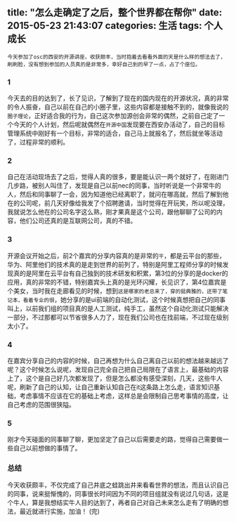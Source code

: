 title: "怎么走确定了之后，整个世界都在帮你"
date: 2015-05-23 21:43:07
categories: 生活
tags: 个人成长
---

    今天参加了osc的西安的开源讲座，收获颇丰，当时抱着去看看外面的天是什么样的想法去了，刷刷脸，没有想到参加的人员真的是非常多，幸好自己到的早了一点，占了个座位。

<!--more-->
### 1
今天去的目的达到了，长了见识，了解到了现在的国内现在的开源状况，真的非常的令人振奋，自己以前在自己的小圈子里，这些内容都是接触不到的，就像我说的`圈子理论`，正好适合我的行为，自己这次参加源创会非常的偶然，之前自己定了一个今天的个人计划，然后呢就偶然在`开源中国`发现要在西安办活动了，自己的目标管理系统中刚好有一个目标，非常的适合，自己马上就报名了，然后就坐等活动了，过程非常的顺利。

### 2
自己在活动现场去了之后，觉得人真的很多，要是能认识一两个就好了，在刚进门几步路，被别人叫住了，发现是自己以前nec的同事，当时听说是一个非常牛的人，然后和同事聊了一会，因为知道他已经离职了，就问在哪高就，然后了解到他在的公司呢，前几天好像给我发了个招聘邀请，当时觉得在开玩笑，所以呢没理，我就说怎么他在的公司名字这么熟，刚才果真是这个公司，跟他聊聊了公司的内容，他们公司还真的是互联网公司，真的不错。

### 3
开源会议开始之后，前2个嘉宾的分享内容真的是非常的`干`，都是云平台的那些，华为、阿里他们的技术真的是走到世界的前列了，特别是阿里工程师分享的时候发现真的是阿里在云平台有自己独到的技术研发和积累，第3位的分享的是docker的应用，真的非常的不错，特别嘉宾头上真的是光环闪耀，长见识了，第4位嘉宾是个美女，当时我在走廊看见的时候，想到`这是哪家的老总来了，穿的挺典雅的，还带了笔记本，看着专业的很`，她分享的是ui前端的自动化测试，这个时候真想把自己的同事叫上，以前我们组的项目真的是人工测试，纯手工，虽然这个自动化测试只能解决一部分，不过那都可以节省很多人力了，现在我们公司也在找前端，不过现在级别太小了。


### 4
在嘉宾分享自己的内容的时候，自己再想为什么自己离自己以前的想法越来越远了呢？这个时候怎么说呢，发现自己完全自己把自己局限在了语言上，最基础的内容上了，这个是自己好几次都发现了，但是怎么都没有感受深刻，几天，这些牛人呢，刷新了自己的认知，让自己重新认知自己在it这条路上怎么走，语言知识基础，考虑事情不应该在它的基础上考虑，这样总是会限制自己思考事情的高度，让自己考虑的范围很狭隘。


### 5
刚才今天碰面的同事聊了聊，更加坚定了自己以后需要走的路，觉得自己需要做一些自己以前想做的事情了。

### 总结
今天收获颇丰，不仅完成了自己井底之蛙跳出井来看看世界的想法，而且认识自己的同事，说来挺惭愧的，同事很长时间因为不同的项目组就没有说过几句话，这是个牛人，算是我想结实牛人目的达到了，再者自己对自己未来怎么走有了明确的想法，最近就进行实施，加油！
(完)
